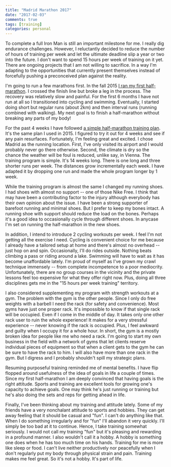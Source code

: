 ```yaml
---
title: "Madrid Marathon 2017"
date: "2017-02-03"
comments: true
tags: [training]
categories: personal
---
```


To complete a full Iron Man is still an important milestone for me. I really dig endurance challenges. However, I reluctantly decided to reduce the number of hours of training per week and let the ultimate deadline slip a year or two into the future. I don't want to spend 15 hours per week of training on it yet. There are ongoing projects that I am not willing to sacrifice. In a way I'm adapting to the opportunities that currently present themselves instead of forcefully pushing a preconceived plan against the reality.

I'm going to run a few marathons first. In the fall 2015 [I ran my first half-marathon](/blog/2015/10/31/goals/). I crossed the finish line but broke a leg in the process. The recovery was relatively slow and painful. For the first 6 months I have not run at all so I transitioned into cycling and swimming. Eventually, I started doing short but regular runs (about 2km) and then interval runs (running combined with walking). My next goal is to finish a half-marathon without breaking any parts of my body!

For the past 4 weeks I have followed [a simple half-marathon training plan](http://www.halfmarathons.net/14-week-half-marathon-training-schedule/). It's the same plan I used in 2015. I figured to try it out for 4 weeks and see if any pain resurfaces. Fortunately, I'm feeling great and excited. I chose Madrid as the running location. First, I've only visited its airport and I would probably never go there otherwise. Second, the climate is dry so the chance the weather will be foul is reduced, unlike say, in Vienna. The training program is simple. It's 14 weeks long. There is one long and three shorter runs per week. The distances grow incrementally each week. I have adapted it by dropping one run and made the whole program longer by 1 week.

While the training program is almost the same I changed my running shoes. I had shoes with almost no support -- one of those Nike Free. I think that may have been a contributing factor to the injury although everybody has their own opinion about the issue. I have been a strong supporter of barefoot running and minimal shoes. But I prefer to keep my bones intact. A running shoe with support should reduce the load on the bones. Perhaps it's a good idea to occasionally cycle through different shoes. In anycase I'm set on running the half-marathon in the new shoes.

In addition, I intend to introduce 2 cycling workouts per week. I feel I'm not getting all the exercise I need. Cycling is convenient choice for me because I already have a tailored setup at home and there's almost no overhead -- just hop on and spin. Occasionally, I'll do rides outside. Nothing beats climbing a pass or riding around a lake. Swimming will have to wait as it has become unaffordable lately. I'm proud of myself as I've grown my crawl technique immensely -- from complete incompetence to a poor mediocrity. Unfortunately, there are no group courses in the vicinity and the private lessons feel too expensive for what they offer right now. Plus, doing all three disciplines gets me in the "15 hours per week training" territory.

I also considered supplementing my program with strength workouts at a gym. The problem with the gym is the other people. Since I only do free weights with a barbell I need the rack (for safety and convenience). Most gyms have just one proper rack. It's impossible to know if that single rack will be occupied. Even if I come in the middle of day. It takes only one other rack user to ruin the whole experience! It makes for a very stressful experience -- never knowing if the rack is occupied. Plus, I feel awkward and guilty when I occupy it for a whole hour. In short, the gym is a mostly broken idea for people like me who need a rack. I'm going to start my own business in the field with a network of gyms that let clients reserve individual pieces of equipment so that when a client gets to the gym he can be sure to have the rack to him. I will also have more than one rack in the gym. But I digress and I probably shouldn't spill my strategic plans.

Resuming purposeful training reminded me of mental benefits. I have flip flopped around usefulness of the idea of goals in life a couple of times. Since my first half-marathon I am deeply convinced that having goals is the right attitude. Sports and training are excellent tools for growing one's capacity to achieve goals. One may think he's just running or training but he's also doing the sets and reps for getting ahead in life.

Finally, I've been thinking about my training and attitude lately. Some of my friends have a very nonchalant attitude to sports and hobbies. They can get away feeling that it should be casual and "fun". I can't do anything like that. When I do something irregularly and for "fun" I'll abandon it very quickly. I'll simply be too bad at it to continue. Hence, I take training somewhat seriously. I would not call my training "fun" but it's pleasing and rewarding in a profound manner. I also wouldn't call it a hobby. A hobby is something one does when he has too much time on his hands. Training for me is more like sleep or food. I can't live neither productively nor peacefully when I don't regularly put my body through physical strain and pain. Training makes me feel great. So it's not a hobby. It's part of life.